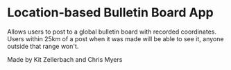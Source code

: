 # Location-based Bulletin Board App

Allows users to post to a global bulletin board with recorded coordinates.
Users within 25km of a post when it was made will be able to see it, anyone
outside that range won't.

Made by Kit Zellerbach and Chris Myers

